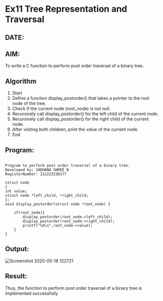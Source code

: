 # Ex11 Tree Representation and Traversal
## DATE:
## AIM:
To write a C function to perform post order traversal of a binary tree.

## Algorithm
1. Start
2. Define a function display_postorder() that takes a pointer to the root node of the tree.
3. Check if the current node (root_node) is not null.
4. Recursively call display_postorder() for the left child of the current node.
5. Recursively call display_postorder() for the right child of the current node.
6. After visiting both children, print the value of the current node.
7. End
  

## Program:
```

Program to perform post order traversal of a binary tree.
Developed by: SADHANA SHREE B
RegisterNumber: 212223230177

struct node
{
int value;
struct node *left_child, *right_child;
};
void display_postorder(struct node *root_node) {

    if(root_node){
        display_postorder(root_node->left_child);
        display_postorder(root_node->right_child);
        printf("%d\n",root_node->value);
    }
}

```

## Output:

![Screenshot 2025-05-18 122721](https://github.com/user-attachments/assets/c8b94ec8-805f-4386-b1d7-447a15c7e2b7)


## Result:
Thus, the function to perform post order traversal of a binary tree is implemented successfully
